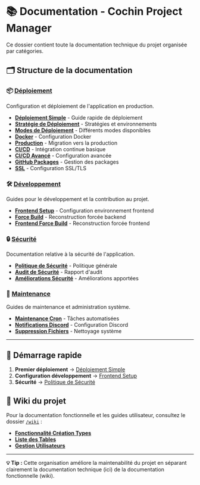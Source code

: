 # 📚 Documentation - Cochin Project Manager

Ce dossier contient toute la documentation technique du projet organisée par catégories.

## 🗂️ **Structure de la documentation**

### 📦 **[Déploiement](./deployment/)**
Configuration et déploiement de l'application en production.

- **[Déploiement Simple](./deployment/README_DEPLOYMENT_SIMPLE.md)** - Guide rapide de déploiement
- **[Stratégie de Déploiement](./deployment/README_DEPLOYMENT_STRATEGY.md)** - Stratégies et environnements
- **[Modes de Déploiement](./deployment/README_MODES_DEPLOIEMENT.md)** - Différents modes disponibles
- **[Docker](./deployment/README_DOCKER.md)** - Configuration Docker
- **[Production](./deployment/README_TO_PROD.md)** - Migration vers la production
- **[CI/CD](./deployment/README_CI_CD.md)** - Intégration continue basique
- **[CI/CD Avancé](./deployment/README_CI_CD_ADVANCED.md)** - Configuration avancée
- **[GitHub Packages](./deployment/README_GITHUB_PACKAGES.md)** - Gestion des packages
- **[SSL](./deployment/README_SSL_CONFIG.md)** - Configuration SSL/TLS

### 🛠️ **[Développement](./development/)**
Guides pour le développement et la contribution au projet.

- **[Frontend Setup](./development/frontend-setup.md)** - Configuration environnement frontend
- **[Force Build](./development/README_FORCE_BUILD.md)** - Reconstruction forcée backend
- **[Frontend Force Build](./development/frontend-force-build.md)** - Reconstruction forcée frontend

### 🔒 **[Sécurité](./security/)**
Documentation relative à la sécurité de l'application.

- **[Politique de Sécurité](./security/SECURITY.md)** - Politique générale
- **[Audit de Sécurité](./security/SECURITY_AUDIT_REPORT.md)** - Rapport d'audit
- **[Améliorations Sécurité](./security/SECURITY_IMPROVEMENTS_REPORT.md)** - Améliorations apportées

### 🔧 **[Maintenance](./maintenance/)**
Guides de maintenance et administration système.

- **[Maintenance Cron](./maintenance/README_CRON_MAINTENANCE.md)** - Tâches automatisées
- **[Notifications Discord](./maintenance/README_DISCORD_NOTIFICATIONS.md)** - Configuration Discord
- **[Suppression Fichiers](./maintenance/README_SUPPRESSION_FICHIERS.md)** - Nettoyage système

---

## 🚀 **Démarrage rapide**

1. **Premier déploiement** → [Déploiement Simple](./deployment/README_DEPLOYMENT_SIMPLE.md)
2. **Configuration développement** → [Frontend Setup](./development/frontend-setup.md)
3. **Sécurité** → [Politique de Sécurité](./security/SECURITY.md)

## 📖 **Wiki du projet**

Pour la documentation fonctionnelle et les guides utilisateur, consultez le dossier [`/wiki`](../wiki/) :

- **[Fonctionnalité Création Types](../wiki/FONCTIONNALITE_CREATION_TYPES.md)**
- **[Liste des Tables](../wiki/table_list.md)**  
- **[Gestion Utilisateurs](../wiki/user_management.md)**

---

**💡 Tip :** Cette organisation améliore la maintenabilité du projet en séparant clairement la documentation technique (ici) de la documentation fonctionnelle (wiki). 